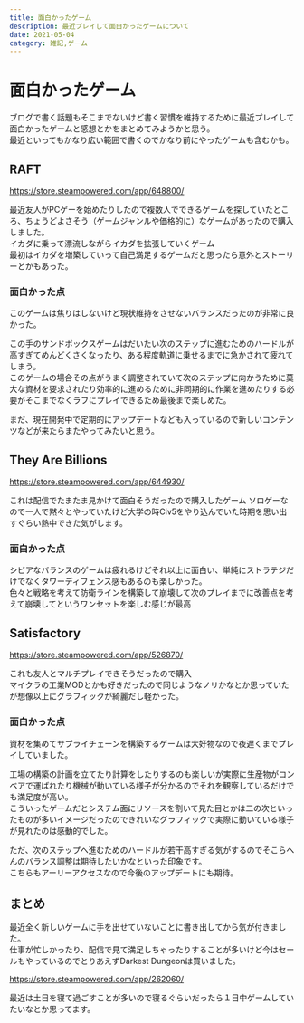 ```yaml
---
title: 面白かったゲーム
description: 最近プレイして面白かったゲームについて
date: 2021-05-04
category: 雑記,ゲーム
---
```


# 面白かったゲーム

ブログで書く話題もそこまでないけど書く習慣を維持するために最近プレイして面白かったゲームと感想とかをまとめてみようかと思う。  
最近といってもかなり広い範囲で書くのでかなり前にやったゲームも含むかも。

## RAFT

https://store.steampowered.com/app/648800/

最近友人がPCゲーを始めたりしたので複数人でできるゲームを探していたところ、ちょうどよさそう（ゲームジャンルや価格的に）なゲームがあったので購入しました。  
イカダに乗って漂流しながらイカダを拡張していくゲーム  
最初はイカダを増築していって自己満足するゲームだと思ったら意外とストーリーとかもあった。

### 面白かった点

このゲームは焦りはしないけど現状維持をさせないバランスだったのが非常に良かった。  

この手のサンドボックスゲームはだいたい次のステップに進むためのハードルが高すぎてめんどくさくなったり、ある程度軌道に乗せるまでに急かされて疲れてしまう。  
このゲームの場合その点がうまく調整されていて次のステップに向かうために莫大な資材を要求されたり効率的に進めるために非同期的に作業を進めたりする必要がそこまでなくラフにプレイできるため最後まで楽しめた。

まだ、現在開発中で定期的にアップデートなども入っているので新しいコンテンツなどが来たらまたやってみたいと思う。

## They Are Billions

<https://store.steampowered.com/app/644930/>

これは配信でたまたま見かけて面白そうだったので購入したゲーム
ソロゲーなので一人で黙々とやっていたけど大学の時Civ5をやり込んでいた時期を思い出すぐらい熱中できた気がします。

### 面白かった点

シビアなバランスのゲームは疲れるけどそれ以上に面白い、単純にストラテジだけでなくタワーディフェンス感もあるのも楽しかった。  
色々と戦略を考えて防衛ラインを構築して崩壊して次のプレイまでに改善点を考えて崩壊してというワンセットを楽しむ感じが最高

## Satisfactory

<https://store.steampowered.com/app/526870/>

これも友人とマルチプレイできそうだったので購入  
マイクラの工業MODとかも好きだったので同じようなノリかなとか思っていたが想像以上にグラフィックが綺麗だし軽かった。

### 面白かった点

資材を集めてサプライチェーンを構築するゲームは大好物なので夜遅くまでプレイしていました。  

工場の構築の計画を立てたり計算をしたりするのも楽しいが実際に生産物がコンベアで運ばれたり機械が動いている様子が分かるのでそれを観察しているだけでも満足度が高い。  
こういったゲームだとシステム面にリソースを割いて見た目とかは二の次といったものが多いイメージだったのできれいなグラフィックで実際に動いている様子が見れたのは感動的でした。

ただ、次のステップへ進むためのハードルが若干高すぎる気がするのでそこらへんのバランス調整は期待したいかなといった印象です。  
こちらもアーリーアクセスなので今後のアップデートにも期待。  

## まとめ

最近全く新しいゲームに手を出せていないことに書き出してから気が付きました。  
仕事が忙しかったり、配信で見て満足しちゃったりすることが多いけど今はセールもやっているのでとりあえずDarkest Dungeonは買いました。

<https://store.steampowered.com/app/262060/>

最近は土日を寝て過ごすことが多いので寝るぐらいだったら１日中ゲームしていたいなとか思ってます。
